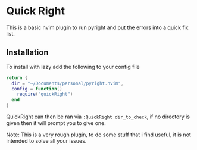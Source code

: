 # Quick Right

This is a basic nvim plugin to run pyright and put the errors into a quick fix list.

## Installation

To install with lazy add the following to your config file

```lua
return {
  dir = "~/Documents/personal/pyright.nvim",
  config = function()
    require("quickRight")
  end
}
```

QuickRight can then be ran via `:QuickRight dir_to_check`, if no directory is given then it will prompt you to give one.

Note: This is a very rough plugin, to do some stuff that i find useful, it is not intended to solve all your issues.

